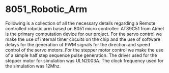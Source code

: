 # 8051_Robotic_Arm
Following is a collection of all the necessary details regarding a Remote controlled robotic arm based on 8051 micro controller:
AT89C51 from Atmel is the primary computation device for our project.
For the servo control we make the use of internal timer circuits on the chip and the use of software delays for the generation of PWM signals for the direction and speed control of the servo motors.
For the stepper motor control we make the use of a simple half step sequence pulse generation.
The driver used for the stepper motor for simulation was ULN2003A.
The clock frequency used for the simulation was 12Mhz.
